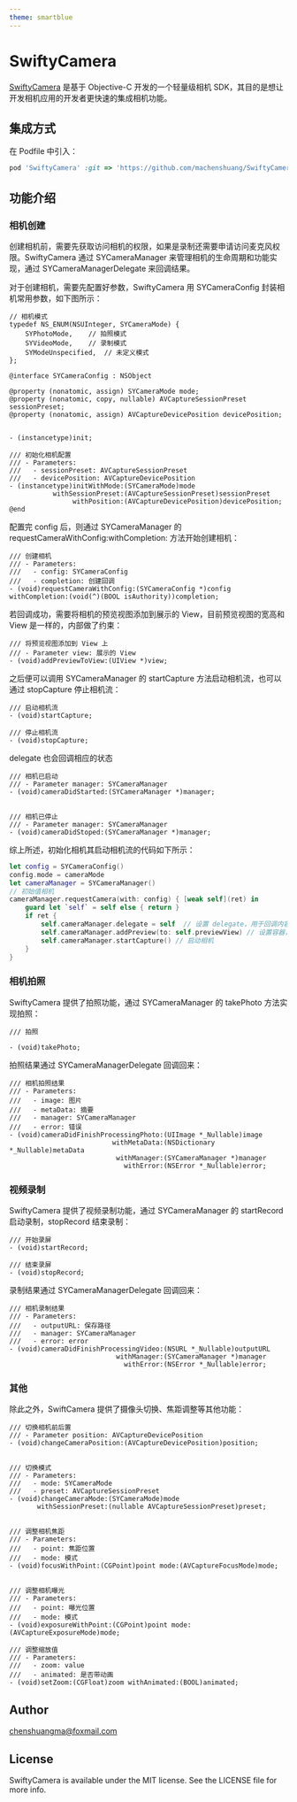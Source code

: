 ```yaml
---
theme: smartblue
---
```


# SwiftyCamera

[SwiftyCamera](https://github.com/machenshuang/SwiftyCamera) 是基于 Objective-C 开发的一个轻量级相机 SDK，其目的是想让开发相机应用的开发者更快速的集成相机功能。

## 集成方式

在 Podfile 中引入：
```ruby
pod 'SwiftyCamera' :git => 'https://github.com/machenshuang/SwiftyCamera', :branch => 'master'
```

## 功能介绍

### 相机创建

创建相机前，需要先获取访问相机的权限，如果是录制还需要申请访问麦克风权限。SwiftyCamera 通过 SYCameraManager 来管理相机的生命周期和功能实现，通过 SYCameraManagerDelegate 来回调结果。

对于创建相机，需要先配置好参数，SwiftyCamera 用 SYCameraConfig 封装相机常用参数，如下图所示：
```objc
// 相机模式
typedef NS_ENUM(NSUInteger, SYCameraMode) {
    SYPhotoMode,    // 拍照模式
    SYVideoMode,    // 录制模式
    SYModeUnspecified,  // 未定义模式
};

@interface SYCameraConfig : NSObject

@property (nonatomic, assign) SYCameraMode mode;
@property (nonatomic, copy, nullable) AVCaptureSessionPreset sessionPreset;
@property (nonatomic, assign) AVCaptureDevicePosition devicePosition;


- (instancetype)init;

/// 初始化相机配置
/// - Parameters:
///   - sessionPreset: AVCaptureSessionPreset
///   - devicePosition: AVCaptureDevicePosition
- (instancetype)initWithMode:(SYCameraMode)mode
           withSessionPreset:(AVCaptureSessionPreset)sessionPreset
                withPosition:(AVCaptureDevicePosition)devicePosition;
@end
```

配置完 config 后，则通过 SYCameraManager 的 requestCameraWithConfig:withCompletion: 方法开始创建相机：
```objc
/// 创建相机
/// - Parameters:
///   - config: SYCameraConfig
///   - completion: 创建回调
- (void)requestCameraWithConfig:(SYCameraConfig *)config withCompletion:(void(^)(BOOL isAuthority))completion;
```

若回调成功，需要将相机的预览视图添加到展示的 View，目前预览视图的宽高和 View 是一样的，内部做了约束：
```objc
/// 将预览视图添加到 View 上
/// - Parameter view: 展示的 View
- (void)addPreviewToView:(UIView *)view;
```

之后便可以调用 SYCameraManager 的 startCapture 方法启动相机流，也可以通过 stopCapture 停止相机流：
```
/// 启动相机流
- (void)startCapture;

/// 停止相机流
- (void)stopCapture;
```
delegate 也会回调相应的状态
 
```objc
/// 相机已启动
/// - Parameter manager: SYCameraManager
- (void)cameraDidStarted:(SYCameraManager *)manager;


/// 相机已停止
/// - Parameter manager: SYCameraManager
- (void)cameraDidStoped:(SYCameraManager *)manager;
```

综上所述，初始化相机其启动相机流的代码如下所示：
```swift
let config = SYCameraConfig()
config.mode = cameraMode
let cameraManager = SYCameraManager()
// 初始值相机
cameraManager.requestCamera(with: config) { [weak self](ret) in
    guard let `self` = self else { return }
    if ret {
        self.cameraManager.delegate = self  // 设置 delegate，用于回调内容
        self.cameraManager.addPreview(to: self.previewView) // 设置容器，用于展示相机预览
        self.cameraManager.startCapture() // 启动相机
    }
}
```

### 相机拍照

SwiftyCamera 提供了拍照功能，通过 SYCameraManager 的 takePhoto 方法实现拍照：
```objc
/// 拍照

- (void)takePhoto;
```

拍照结果通过 SYCameraManagerDelegate 回调回来：
```objc
/// 相机拍照结果
/// - Parameters:
///   - image: 图片
///   - metaData: 摘要
///   - manager: SYCameraManager
///   - error: 错误
- (void)cameraDidFinishProcessingPhoto:(UIImage *_Nullable)image
                          withMetaData:(NSDictionary *_Nullable)metaData
                           withManager:(SYCameraManager *)manager
                             withError:(NSError *_Nullable)error;
```

### 视频录制

SwiftyCamera 提供了视频录制功能，通过 SYCameraManager 的 startRecord 启动录制，stopRecord 结束录制：
```objc
/// 开始录屏
- (void)startRecord;

/// 结束录屏
- (void)stopRecord;
```

录制结果通过 SYCameraManagerDelegate 回调回来：
```objc
/// 相机录制结果
/// - Parameters:
///   - outputURL: 保存路径
///   - manager: SYCameraManager
///   - error: error
- (void)cameraDidFinishProcessingVideo:(NSURL *_Nullable)outputURL
                           withManager:(SYCameraManager *)manager
                             withError:(NSError *_Nullable)error;
```

### 其他

除此之外，SwiftCamera 提供了摄像头切换、焦距调整等其他功能：
```objc
/// 切换相机前后置
/// - Parameter position: AVCaptureDevicePosition
- (void)changeCameraPosition:(AVCaptureDevicePosition)position;


/// 切换模式
/// - Parameters:
///   - mode: SYCameraMode
///   - preset: AVCaptureSessionPreset
- (void)changeCameraMode:(SYCameraMode)mode
       withSessionPreset:(nullable AVCaptureSessionPreset)preset;


/// 调整相机焦距
/// - Parameters:
///   - point: 焦距位置
///   - mode: 模式
- (void)focusWithPoint:(CGPoint)point mode:(AVCaptureFocusMode)mode;


/// 调整相机曝光
/// - Parameters:
///   - point: 曝光位置
///   - mode: 模式
- (void)exposureWithPoint:(CGPoint)point mode:(AVCaptureExposureMode)mode;

/// 调整缩放值
/// - Parameters:
///   - zoom: value
///   - animated: 是否带动画
- (void)setZoom:(CGFloat)zoom withAnimated:(BOOL)animated;
```


## Author

chenshuangma@foxmail.com

## License

SwiftyCamera is available under the MIT license. See the LICENSE file for more info.
